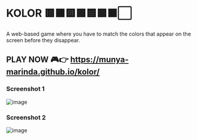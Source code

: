 # KOLOR 🟥🟧🟨🟩🟦🟪🟫⬜

A web-based game where you have to match the colors that appear on the screen before they disappear.

## PLAY NOW 🎮👉 https://munya-marinda.github.io/kolor/

### Screenshot 1
![image](https://github.com/Munya-Marinda/kolor/assets/84540577/2ba213c7-f405-4bfb-bd90-b2bb96b8ed1e)

### Screenshot 2
![image](https://github.com/Munya-Marinda/kolor/assets/84540577/c37697d4-159d-4ab9-bc5d-ab420e73e6e4)
